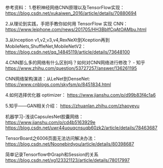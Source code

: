 参考资料：
1.卷积神经网络CNN原理以及TensorFlow实现：
https://blog.csdn.net/xukaiwen_2016/article/details/70880694

2.从理论到实践，手把手教你如何用 TensorFlow 实现 CNN：
https://www.leiphone.com/news/201705/HH3BbIfCqAtOAMbu.html

3.从Inception v1,v2,v3,v4,RexNeXt到Xception再到MobileNets,ShuffleNet,MobileNetV2：
https://blog.csdn.net/qq_14845119/article/details/73648100

4.CNN那么多的网络有什么区别吗？如何对CNN网络进行修改？ - 知乎
https://www.zhihu.com/question/53727257/answer/136261195

CNN网络架构演进：从LeNet到DenseNet:
https://www.cnblogs.com/skyfsm/p/8451834.html

4.如何选择优化器 optimizer：
https://www.jianshu.com/p/d99b83f4c1a6

5.知乎——GAN相关介绍：
https://zhuanlan.zhihu.com/zhaoyeyu

机器学习-浅谈CapsulesNet胶囊网络：
https://www.jianshu.com/p/cd4b5163929e
https://blog.csdn.net/uwr44uouqcnsuqb60zk2/article/details/78463687

TensorBoard之6006页面无法访问解决办法：
https://blog.csdn.net/Noonebirdyou/article/details/80398687

简单记录Tensorflow中Graph和Session的关系
https://blog.csdn.net/xg123321123/article/details/78017997